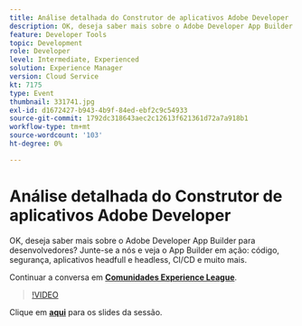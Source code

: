 ```yaml
---
title: Análise detalhada do Construtor de aplicativos Adobe Developer
description: OK, deseja saber mais sobre o Adobe Developer App Builder para desenvolvedores? Junte-se a nós e veja o Construtor de aplicativos da Adobe Developer em ação - código, segurança, aplicativos headfull e headless, CI/CD e muito mais. Esta sessão foi entregue como parte do evento Conteúdo do Adobe Developers Live.
feature: Developer Tools
topic: Development
role: Developer
level: Intermediate, Experienced
solution: Experience Manager
version: Cloud Service
kt: 7175
type: Event
thumbnail: 331741.jpg
exl-id: d1672427-b943-4b9f-84ed-ebf2c9c54933
source-git-commit: 1792dc318643aec2c12613f621361d72a7a918b1
workflow-type: tm+mt
source-wordcount: '103'
ht-degree: 0%

---
```


# Análise detalhada do Construtor de aplicativos Adobe Developer

OK, deseja saber mais sobre o Adobe Developer App Builder para desenvolvedores? Junte-se a nós e veja o App Builder em ação: código, segurança, aplicativos headfull e headless, CI/CD e muito mais.

Continuar a conversa em **[Comunidades Experience League](https://adobe.ly/36Yd3v6)**.

>[!VIDEO](https://video.tv.adobe.com/v/331741/?quality=12&learn=on&hidetitle=true)

Clique em **[aqui](/help/adobe-developers-live/assets/app-builder.pdf)** para os slides da sessão.
